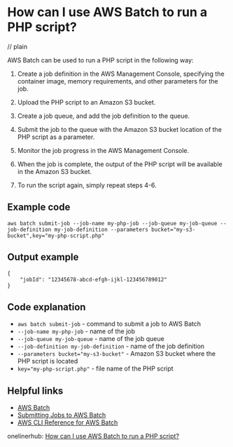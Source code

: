 # How can I use AWS Batch to run a PHP script?
// plain

AWS Batch can be used to run a PHP script in the following way:

1. Create a job definition in the AWS Management Console, specifying the container image, memory requirements, and other parameters for the job.

2. Upload the PHP script to an Amazon S3 bucket.

3. Create a job queue, and add the job definition to the queue.

4. Submit the job to the queue with the Amazon S3 bucket location of the PHP script as a parameter.

5. Monitor the job progress in the AWS Management Console.

6. When the job is complete, the output of the PHP script will be available in the Amazon S3 bucket.

7. To run the script again, simply repeat steps 4-6.

## Example code

```
aws batch submit-job --job-name my-php-job --job-queue my-job-queue --job-definition my-job-definition --parameters bucket="my-s3-bucket",key="my-php-script.php"
```

## Output example

```
{
    "jobId": "12345678-abcd-efgh-ijkl-123456789012"
}
```

## Code explanation

- `aws batch submit-job` - command to submit a job to AWS Batch
- `--job-name my-php-job` - name of the job
- `--job-queue my-job-queue` - name of the job queue
- `--job-definition my-job-definition` - name of the job definition
- `--parameters bucket="my-s3-bucket"` - Amazon S3 bucket where the PHP script is located
- `key="my-php-script.php"` - file name of the PHP script

## Helpful links
- [AWS Batch](https://aws.amazon.com/batch/)
- [Submitting Jobs to AWS Batch](https://docs.aws.amazon.com/batch/latest/userguide/submit-jobs.html)
- [AWS CLI Reference for AWS Batch](https://docs.aws.amazon.com/cli/latest/reference/batch/index.html)

onelinerhub: [How can I use AWS Batch to run a PHP script?](https://onelinerhub.com/php-aws/how-can-i-use-aws-batch-to-run-a-php-script)